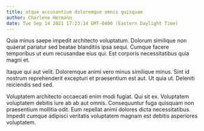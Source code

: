 ```yaml
---
title: atque accusantium doloremque omnis quisquam
author: Charlene Hermann
date: Tue Sep 14 2021 17:23:14 GMT-0400 (Eastern Daylight Time)
---
```

Quia minus saepe impedit architecto voluptatum. Dolorum similique non quaerat pariatur sed beatae blanditiis ipsa sequi. Cumque facere temporibus ut eum recusandae eius qui. Est corporis necessitatibus quia magni et.

 Itaque qui aut velit. Doloremque animi vero minus similique minus. Sint id nostrum reprehenderit excepturi et praesentium est aut. Ut quia ut. Deleniti reiciendis sed sed.

 Voluptatem architecto occaecati enim modi fugiat. Qui sit ex. Voluptatem voluptatem debitis iure ab ab aut omnis. Consequuntur fuga quisquam non praesentium mollitia odit. Eum repellat animi dolores dicta necessitatibus. Impedit cumque adipisci veritatis voluptatem magnam est debitis asperiores voluptatem.